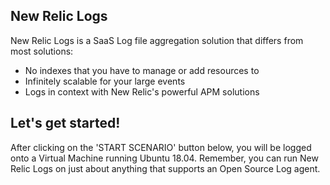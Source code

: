 ## New Relic Logs
New Relic Logs is a SaaS Log file aggregation solution that differs from most solutions:
* No indexes that you have to manage or add resources to
* Infinitely scalable for your large events
* Logs in context with New Relic's powerful APM solutions

## Let's get started!
After clicking on the 'START SCENARIO' button below, you will be logged onto a Virtual Machine running Ubuntu 18.04. Remember, you can run New Relic Logs on just about anything that supports an Open Source Log agent.
